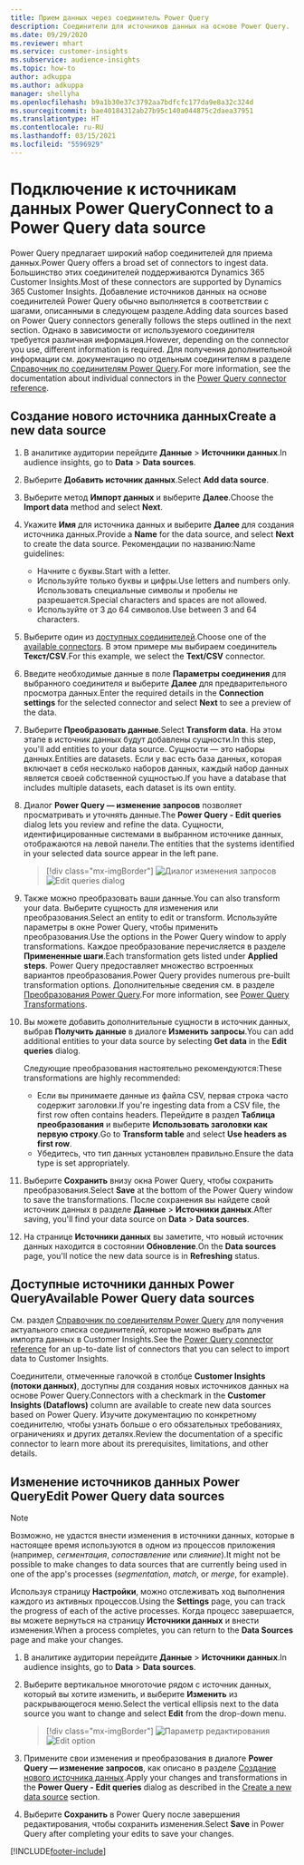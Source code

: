 ```yaml
---
title: Прием данных через соединитель Power Query
description: Соединители для источников данных на основе Power Query.
ms.date: 09/29/2020
ms.reviewer: mhart
ms.service: customer-insights
ms.subservice: audience-insights
ms.topic: how-to
author: adkuppa
ms.author: adkuppa
manager: shellyha
ms.openlocfilehash: b9a1b30e37c3792aa7bdfcfc177da9e8a32c324d
ms.sourcegitcommit: bae40184312ab27b95c140a044875c2daea37951
ms.translationtype: HT
ms.contentlocale: ru-RU
ms.lasthandoff: 03/15/2021
ms.locfileid: "5596929"
---
```

# <a name="connect-to-a-power-query-data-source"></a><span data-ttu-id="03243-103">Подключение к источникам данных Power Query</span><span class="sxs-lookup"><span data-stu-id="03243-103">Connect to a Power Query data source</span></span>

<span data-ttu-id="03243-104">Power Query предлагает широкий набор соединителей для приема данных.</span><span class="sxs-lookup"><span data-stu-id="03243-104">Power Query offers a broad set of connectors to ingest data.</span></span> <span data-ttu-id="03243-105">Большинство этих соединителей поддерживаются Dynamics 365 Customer Insights.</span><span class="sxs-lookup"><span data-stu-id="03243-105">Most of these connectors are supported by Dynamics 365 Customer Insights.</span></span> <span data-ttu-id="03243-106">Добавление источников данных на основе соединителей Power Query обычно выполняется в соответствии с шагами, описанными в следующем разделе.</span><span class="sxs-lookup"><span data-stu-id="03243-106">Adding data sources based on Power Query connectors generally follows the steps outlined in the next section.</span></span> <span data-ttu-id="03243-107">Однако в зависимости от используемого соединителя требуется различная информация.</span><span class="sxs-lookup"><span data-stu-id="03243-107">However, depending on the connector you use, different information is required.</span></span> <span data-ttu-id="03243-108">Для получения дополнительной информации см. документацию по отдельным соединителям в разделе [Справочник по соединителям Power Query](/power-query/connectors/).</span><span class="sxs-lookup"><span data-stu-id="03243-108">For more information, see the documentation about individual connectors in the [Power Query connector reference](/power-query/connectors/).</span></span>

## <a name="create-a-new-data-source"></a><span data-ttu-id="03243-109">Создание нового источника данных</span><span class="sxs-lookup"><span data-stu-id="03243-109">Create a new data source</span></span>

1. <span data-ttu-id="03243-110">В аналитике аудитории перейдите **Данные** > **Источники данных**.</span><span class="sxs-lookup"><span data-stu-id="03243-110">In audience insights, go to **Data** > **Data sources**.</span></span>

1. <span data-ttu-id="03243-111">Выберите **Добавить источник данных**.</span><span class="sxs-lookup"><span data-stu-id="03243-111">Select **Add data source**.</span></span>

1. <span data-ttu-id="03243-112">Выберите метод **Импорт данных** и выберите **Далее**.</span><span class="sxs-lookup"><span data-stu-id="03243-112">Choose the **Import data** method and select **Next**.</span></span>

1. <span data-ttu-id="03243-113">Укажите **Имя** для источника данных и выберите **Далее** для создания источника данных.</span><span class="sxs-lookup"><span data-stu-id="03243-113">Provide a **Name** for the data source, and select **Next** to create the data source.</span></span> <span data-ttu-id="03243-114">Рекомендации по названию:</span><span class="sxs-lookup"><span data-stu-id="03243-114">Name guidelines:</span></span> 
   - <span data-ttu-id="03243-115">Начните с буквы.</span><span class="sxs-lookup"><span data-stu-id="03243-115">Start with a letter.</span></span>
   - <span data-ttu-id="03243-116">Используйте только буквы и цифры.</span><span class="sxs-lookup"><span data-stu-id="03243-116">Use letters and numbers only.</span></span> <span data-ttu-id="03243-117">Использовать специальные символы и пробелы не разрешается.</span><span class="sxs-lookup"><span data-stu-id="03243-117">Special characters and spaces are not allowed.</span></span>
   - <span data-ttu-id="03243-118">Используйте от 3 до 64 символов.</span><span class="sxs-lookup"><span data-stu-id="03243-118">Use between 3 and 64 characters.</span></span>

1. <span data-ttu-id="03243-119">Выберите один из [доступных соединителей](#available-power-query-data-sources).</span><span class="sxs-lookup"><span data-stu-id="03243-119">Choose one of the [available connectors](#available-power-query-data-sources).</span></span> <span data-ttu-id="03243-120">В этом примере мы выбираем соединитель **Текст/CSV**.</span><span class="sxs-lookup"><span data-stu-id="03243-120">For this example, we select the **Text/CSV** connector.</span></span>

1. <span data-ttu-id="03243-121">Введите необходимые данные в поле **Параметры соединения** для выбранного соединителя и выберите **Далее** для предварительного просмотра данных.</span><span class="sxs-lookup"><span data-stu-id="03243-121">Enter the required details in the **Connection settings** for the selected connector and select **Next** to see a preview of the data.</span></span>

1. <span data-ttu-id="03243-122">Выберите **Преобразовать данные**.</span><span class="sxs-lookup"><span data-stu-id="03243-122">Select **Transform data**.</span></span> <span data-ttu-id="03243-123">На этом этапе в источник данных будут добавлены сущности.</span><span class="sxs-lookup"><span data-stu-id="03243-123">In this step, you'll add entities to your data source.</span></span> <span data-ttu-id="03243-124">Сущности — это наборы данных.</span><span class="sxs-lookup"><span data-stu-id="03243-124">Entities are datasets.</span></span> <span data-ttu-id="03243-125">Если у вас есть база данных, которая включает в себя несколько наборов данных, каждый набор данных является своей собственной сущностью.</span><span class="sxs-lookup"><span data-stu-id="03243-125">If you have a database that includes multiple datasets, each dataset is its own entity.</span></span>

1. <span data-ttu-id="03243-126">Диалог **Power Query — изменение запросов** позволяет просматривать и уточнять данные.</span><span class="sxs-lookup"><span data-stu-id="03243-126">The **Power Query - Edit queries** dialog lets you review and refine the data.</span></span> <span data-ttu-id="03243-127">Сущности, идентифицированные системами в выбранном источнике данных, отображаются на левой панели.</span><span class="sxs-lookup"><span data-stu-id="03243-127">The entities that the systems identified in your selected data source appear in the left pane.</span></span>

   > [!div class="mx-imgBorder"]
   > <span data-ttu-id="03243-128">![Диалог изменения запросов](media/data-manager-configure-edit-queries.png "Диалог изменения запросов")</span><span class="sxs-lookup"><span data-stu-id="03243-128">![Edit queries dialog](media/data-manager-configure-edit-queries.png "Edit queries dialog")</span></span>

1. <span data-ttu-id="03243-129">Также можно преобразовать ваши данные.</span><span class="sxs-lookup"><span data-stu-id="03243-129">You can also transform your data.</span></span> <span data-ttu-id="03243-130">Выберите сущность для изменения или преобразования.</span><span class="sxs-lookup"><span data-stu-id="03243-130">Select an entity to edit or transform.</span></span> <span data-ttu-id="03243-131">Используйте параметры в окне Power Query, чтобы применить преобразования.</span><span class="sxs-lookup"><span data-stu-id="03243-131">Use the options in the Power Query window to apply transformations.</span></span> <span data-ttu-id="03243-132">Каждое преобразование перечисляется в разделе **Примененные шаги**.</span><span class="sxs-lookup"><span data-stu-id="03243-132">Each transformation gets listed under **Applied steps**.</span></span> <span data-ttu-id="03243-133">Power Query предоставляет множество встроенных вариантов преобразования.</span><span class="sxs-lookup"><span data-stu-id="03243-133">Power Query provides numerous pre-built transformation options.</span></span> <span data-ttu-id="03243-134">Дополнительные сведения см. в разделе [Преобразования Power Query](/power-query/power-query-what-is-power-query#transformations).</span><span class="sxs-lookup"><span data-stu-id="03243-134">For more information, see [Power Query Transformations](/power-query/power-query-what-is-power-query#transformations).</span></span>

1. <span data-ttu-id="03243-135">Вы можете добавить дополнительные сущности в источник данных, выбрав **Получить данные** в диалоге **Изменить запросы**.</span><span class="sxs-lookup"><span data-stu-id="03243-135">You can add additional entities to your data source by selecting **Get data** in the **Edit queries** dialog.</span></span>

   <span data-ttu-id="03243-136">Следующие преобразования настоятельно рекомендуются:</span><span class="sxs-lookup"><span data-stu-id="03243-136">These transformations are highly recommended:</span></span>

   - <span data-ttu-id="03243-137">Если вы принимаете данные из файла CSV, первая строка часто содержит заголовки.</span><span class="sxs-lookup"><span data-stu-id="03243-137">If you're ingesting data from a CSV file, the first row often contains headers.</span></span> <span data-ttu-id="03243-138">Перейдите в раздел **Таблица преобразования** и выберите **Использовать заголовки как первую строку**.</span><span class="sxs-lookup"><span data-stu-id="03243-138">Go to **Transform table** and select **Use headers as first row**.</span></span>
   - <span data-ttu-id="03243-139">Убедитесь, что тип данных установлен правильно.</span><span class="sxs-lookup"><span data-stu-id="03243-139">Ensure the data type is set appropriately.</span></span>

1. <span data-ttu-id="03243-140">Выберите **Сохранить** внизу окна Power Query, чтобы сохранить преобразования.</span><span class="sxs-lookup"><span data-stu-id="03243-140">Select **Save** at the bottom of the Power Query window to save the transformations.</span></span> <span data-ttu-id="03243-141">После сохранения вы найдете свой источник данных в разделе **Данные** > **Источники данных**.</span><span class="sxs-lookup"><span data-stu-id="03243-141">After saving, you'll find your data source on **Data** > **Data sources**.</span></span>

1. <span data-ttu-id="03243-142">На странице **Источники данных** вы заметите, что новый источник данных находится в состоянии **Обновление**.</span><span class="sxs-lookup"><span data-stu-id="03243-142">On the **Data sources** page, you'll notice the new data source is in **Refreshing** status.</span></span>

## <a name="available-power-query-data-sources"></a><span data-ttu-id="03243-143">Доступные источники данных Power Query</span><span class="sxs-lookup"><span data-stu-id="03243-143">Available Power Query data sources</span></span>

<span data-ttu-id="03243-144">См. раздел [Справочник по соединителям Power Query](/power-query/connectors/) для получения актуального списка соединителей, которые можно выбрать для импорта данных в Customer Insights.</span><span class="sxs-lookup"><span data-stu-id="03243-144">See the [Power Query connector reference](/power-query/connectors/) for an up-to-date list of connectors that you can select to import data to Customer Insights.</span></span> 

<span data-ttu-id="03243-145">Соединители, отмеченные галочкой в столбце **Customer Insights (потоки данных)**, доступны для создания новых источников данных на основе Power Query.</span><span class="sxs-lookup"><span data-stu-id="03243-145">Connectors with a checkmark in the **Customer Insights (Dataflows)** column are available to create new data sources based on Power Query.</span></span> <span data-ttu-id="03243-146">Изучите документацию по конкретному соединителю, чтобы узнать больше о его обязательных требованиях, ограничениях и других деталях.</span><span class="sxs-lookup"><span data-stu-id="03243-146">Review the documentation of a specific connector to learn more about its prerequisites, limitations, and other details.</span></span>

## <a name="edit-power-query-data-sources"></a><span data-ttu-id="03243-147">Изменение источников данных Power Query</span><span class="sxs-lookup"><span data-stu-id="03243-147">Edit Power Query data sources</span></span>

> [!NOTE]
> <span data-ttu-id="03243-148">Возможно, не удастся внести изменения в источники данных, которые в настоящее время используются в одном из процессов приложения (например, *сегментация*, *сопоставление* или *слияние*).</span><span class="sxs-lookup"><span data-stu-id="03243-148">It might not be possible to make changes to data sources that are currently being used in one of the app's processes (*segmentation*, *match*, or *merge*, for example).</span></span> 
>
> <span data-ttu-id="03243-149">Используя страницу **Настройки**, можно отслеживать ход выполнения каждого из активных процессов.</span><span class="sxs-lookup"><span data-stu-id="03243-149">Using the **Settings** page, you can track the progress of each of the active processes.</span></span> <span data-ttu-id="03243-150">Когда процесс завершается, вы можете вернуться на страницу **Источники данных** и внести изменения.</span><span class="sxs-lookup"><span data-stu-id="03243-150">When a process completes, you can return to the **Data Sources** page and make your changes.</span></span>

1. <span data-ttu-id="03243-151">В аналитике аудитории перейдите **Данные** > **Источники данных**.</span><span class="sxs-lookup"><span data-stu-id="03243-151">In audience insights, go to **Data** > **Data sources**.</span></span>

2. <span data-ttu-id="03243-152">Выберите вертикальное многоточие рядом с источник данных, который вы хотите изменить, и выберите **Изменить** из раскрывающегося меню.</span><span class="sxs-lookup"><span data-stu-id="03243-152">Select the vertical ellipsis next to the data source you want to change and select **Edit** from the drop-down menu.</span></span>

   > [!div class="mx-imgBorder"]
   > <span data-ttu-id="03243-153">![Параметр редактирования](media/edit-option-data-sources.png "Параметр редактирования")</span><span class="sxs-lookup"><span data-stu-id="03243-153">![Edit option](media/edit-option-data-sources.png "Edit option")</span></span>

3. <span data-ttu-id="03243-154">Примените свои изменения и преобразования в диалоге **Power Query — изменение запросов**, как описано в разделе [Создание нового источника данных](#create-a-new-data-source).</span><span class="sxs-lookup"><span data-stu-id="03243-154">Apply your changes and transformations in the **Power Query - Edit queries** dialog as described in the [Create a new data source](#create-a-new-data-source) section.</span></span>

4. <span data-ttu-id="03243-155">Выберите **Сохранить** в Power Query после завершения редактирования, чтобы сохранить изменения.</span><span class="sxs-lookup"><span data-stu-id="03243-155">Select **Save** in Power Query after completing your edits to save your changes.</span></span>


[!INCLUDE[footer-include](../includes/footer-banner.md)]